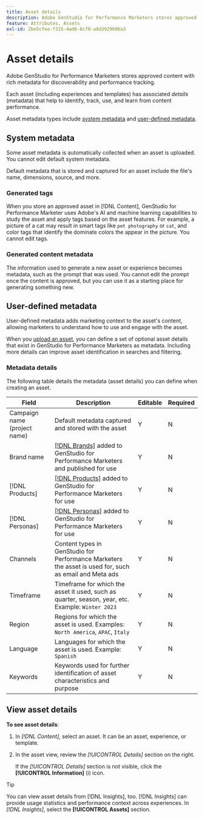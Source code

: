 ```yaml
---
title: Asset details
description: Adobe GenStudio for Performance Marketers stores approved content with rich metadata for searchability and performance tracking.
feature: Attributes, Assets
exl-id: 2be5cfee-f315-4ad6-8cf0-a8d3929b9ba3
---
```

# Asset details

Adobe GenStudio for Performance Marketers stores approved content with rich metadata for discoverability and performance tracking.

Each asset (including experiences and templates) has associated _details_ (metadata) that help to identify, track, use, and learn from content performance.

Asset metadata types include [system metadata](#system-metadata) and [user-defined metadata](#user-defined-metadata).

## System metadata

Some asset metadata is automatically collected when an asset is uploaded. You cannot edit default system metadata.

Default metadata that is stored and captured for an asset include the file's name, dimensions, source, and more.

### Generated tags

When you store an approved asset in [!DNL Content], GenStudio for Performance Marketer uses Adobe's AI and machine learning capabilities to study the asset and apply tags based on the asset features. For example, a picture of a cat may result in smart tags like `pet photography` or `cat`, and color tags that identify the dominate colors the appear in the picture. You cannot edit tags.

### Generated content metadata

The information used to generate a new asset or experience becomes metadata, such as the prompt that was used. You cannot edit the prompt once the content is approved, but you can use it as a starting place for generating something new.

## User-defined metadata

User-defined metadata adds marketing context to the asset's content, allowing marketers to understand how to use and engage with the asset.

When you [upload an asset](/help/user-guide/content/manage-assets.md#add-assets), you can define a set of optional asset details that exist in GenStudio for Performance Marketers as metadata. Including more details can improve asset identification in searches and filtering.

### Metadata details

The following table details the metadata (asset details) you can define when creating an asset.

| Field         | Description | Editable | Required |
| ------------- | ----------- | -------- | -------- |
| Campaign name (project name) | Default metadata captured and stored with the asset | Y | N |
| Brand name    | [[!DNL Brands]](/help/user-guide/guidelines/brands.md) added to GenStudio for Performance Marketers and published for use | Y | N |
| [!DNL Products]      | [[!DNL Products]](/help/user-guide/guidelines/products.md) added to GenStudio for Performance Marketers for use | Y | N |
| [!DNL Personas]      | [[!DNL Personas]](/help/user-guide/guidelines/personas.md) added to GenStudio for Performance Marketers for use | Y | N |
| Channels      | Content types in GenStudio for Performance Marketers the asset is used for, such as email and Meta ads | Y | N |
| Timeframe     | Timeframe for which the asset it used, such as quarter, season, year, etc. Example: `Winter 2023` | Y | N |
| Region        | Regions for which the asset is used. Examples: `North America`, `APAC`, `Italy` | Y | N |
| Language      | Languages for which the asset is used. Example: `Spanish` | Y | N |
| Keywords      | Keywords used for further identification of asset characteristics and purpose | Y | N |

## View asset details

**To see asset details**:

1. In _[!DNL Content]_, select an asset. It can be an asset, experience, or template.

1. In the asset view, review the _[!UICONTROL Details]_ section on the right.

   If the _[!UICONTROL Details]_ section is not visible, click the **[!UICONTROL Information]** (i) icon.

>[!TIP]
>
>You can view asset details from [!DNL Insights], too. [!DNL Insights] can provide usage statistics and performance context across experiences. In _[!DNL Insights]_, select the **[!UICONTROL Assets]** section.

<!-- ## History

Expand the _[!UICONTROL History]_ section to view a timeline of approvals and activity.

list other activity, show screenshot?
-->
